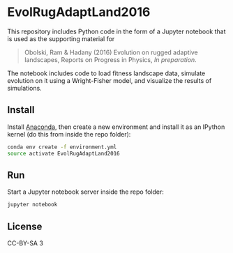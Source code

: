 # EvolRugAdaptLand2016

This repository includes Python code in the form of a Jupyter notebook that is used as the supporting material for 

> Obolski, Ram & Hadany (2016) Evolution on rugged adaptive landscapes, Reports on Progress in Physics, *In preparation*.

The notebook includes code to load fitness landscape data, simulate evolution on it using a Wright-Fisher model, and visualize the results of simulations.

## Install

Install [Anaconda](https://store.continuum.io/), then create a new environment and install it as an IPython kernel (do this from inside the repo folder):

```sh
conda env create -f environment.yml
source activate EvolRugAdaptLand2016
```

## Run

Start a Jupyter notebook server inside the repo folder:

```sh
jupyter notebook
```

## License

CC-BY-SA 3



